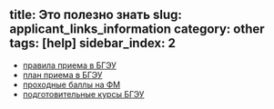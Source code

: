 title: Это полезно знать
slug: applicant_links_information
category: other
tags: [help]
sidebar_index: 2
---

- [правила приема в БГЭУ](http://bseu.by/russian/abiturient/meeting.htm)
- [план приема в БГЭУ](http://bseu.by/russian/abiturient/plan.htm)
- [проходные баллы на ФМ](/files/scores.xls)
- [подготовительные курсы БГЭУ](http://bseu.by/russian/abiturient/abcours.htm)
